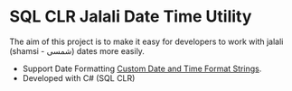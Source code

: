 # SQL CLR Jalali Date Time Utility

The aim of this project is to make it easy for developers to work with jalali (shamsi - شمسی) dates more easily.

* Support Date Formatting [Custom Date and Time Format Strings](https://msdn.microsoft.com/en-us/library/8kb3ddd4(v=vs.110).aspx).
* Developed with C# (SQL CLR)

 




